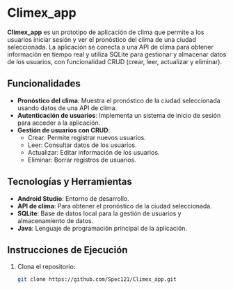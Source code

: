 # Climex_app

**Climex_app** es un prototipo de aplicación de clima que permite a los usuarios iniciar sesión y ver el pronóstico del clima de una ciudad seleccionada. La aplicación se conecta a una API de clima para obtener información en tiempo real y utiliza SQLite para gestionar y almacenar datos de los usuarios, con funcionalidad CRUD (crear, leer, actualizar y eliminar).

## Funcionalidades

- **Pronóstico del clima**: Muestra el pronóstico de la ciudad seleccionada usando datos de una API de clima.
- **Autenticación de usuarios**: Implementa un sistema de inicio de sesión para acceder a la aplicación.
- **Gestión de usuarios con CRUD**:
  - Crear: Permite registrar nuevos usuarios.
  - Leer: Consultar datos de los usuarios.
  - Actualizar: Editar información de los usuarios.
  - Eliminar: Borrar registros de usuarios.

## Tecnologías y Herramientas

- **Android Studio**: Entorno de desarrollo.
- **API de clima**: Para obtener el pronóstico de la ciudad seleccionada.
- **SQLite**: Base de datos local para la gestión de usuarios y almacenamiento de datos.
- **Java**: Lenguaje de programación principal de la aplicación.

## Instrucciones de Ejecución

1. Clona el repositorio:
   ```bash
   git clone https://github.com/Spec121/Climex_app.git
